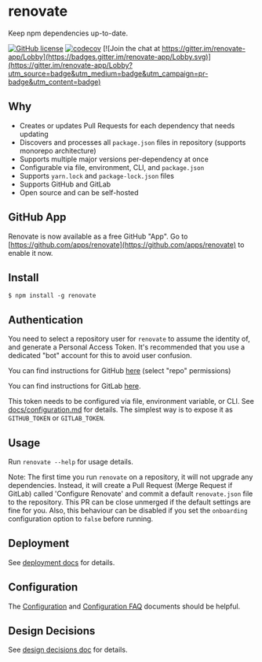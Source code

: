 # renovate

Keep npm dependencies up-to-date.

[![GitHub license](https://img.shields.io/badge/license-MIT-blue.svg)](https://raw.githubusercontent.com/singapore/renovate/master/license)
[![codecov](https://codecov.io/gh/singapore/renovate/branch/master/graph/badge.svg)](https://codecov.io/gh/singapore/renovate)
[![Join the chat at https://gitter.im/renovate-app/Lobby](https://badges.gitter.im/renovate-app/Lobby.svg)](https://gitter.im/renovate-app/Lobby?utm_source=badge&utm_medium=badge&utm_campaign=pr-badge&utm_content=badge)

## Why

-   Creates or updates Pull Requests for each dependency that needs updating
-   Discovers and processes all `package.json` files in repository (supports monorepo architecture)
-   Supports multiple major versions per-dependency at once
-   Configurable via file, environment, CLI, and `package.json`
-   Supports `yarn.lock` and `package-lock.json` files
-   Supports GitHub and GitLab
-   Open source and can be self-hosted

## GitHub App

Renovate is now available as a free GitHub "App". Go to [https://github.com/apps/renovate](https://github.com/apps/renovate) to enable it now.

## Install

```
$ npm install -g renovate
```

## Authentication

You need to select a repository user for `renovate` to assume the identity of, and generate a Personal Access Token. It's recommended that you use a dedicated "bot" account for this to avoid user confusion.

You can find instructions for GitHub [here](https://help.github.com/articles/creating-an-access-token-for-command-line-use/) (select "repo" permissions)

You can find instructions for GitLab [here](https://docs.gitlab.com/ee/api/README.html#personal-access-tokens).

This token needs to be configured via file, environment variable, or CLI. See [docs/configuration.md](docs/configuration.md) for details.
The simplest way is to expose it as `GITHUB_TOKEN` or `GITLAB_TOKEN`.

## Usage

Run `renovate --help` for usage details.

Note: The first time you run `renovate` on a repository, it will not upgrade any dependencies. Instead, it will create a Pull Request (Merge Request if GitLab) called 'Configure Renovate' and commit a default `renovate.json` file to the repository. This PR can be close unmerged if the default settings are fine for you. Also, this behaviour can be disabled if you set the `onboarding` configuration option to `false` before running.

## Deployment

See [deployment docs](https://github.com/singapore/renovate/blob/master/docs/deployment.md) for details.

## Configuration

The [Configuration](https://github.com/singapore/renovate/blob/master/docs/configuration.md) and [Configuration FAQ](https://github.com/singapore/renovate/blob/master/docs/faq.md) documents should be helpful.

## Design Decisions

See [design decisions doc](https://github.com/singapore/renovate/blob/master/docs/design-decisions.md) for details.
